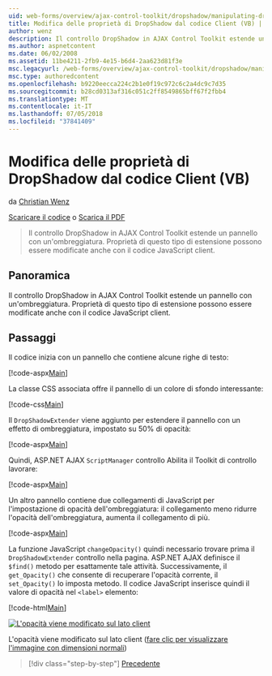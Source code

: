 ```yaml
---
uid: web-forms/overview/ajax-control-toolkit/dropshadow/manipulating-dropshadow-properties-from-client-code-vb
title: Modifica delle proprietà di DropShadow dal codice Client (VB) | Microsoft Docs
author: wenz
description: Il controllo DropShadow in AJAX Control Toolkit estende un pannello con un'ombreggiatura. Proprietà di questo tipo di estensione possono essere modificate anche tramite client JavaScript...
ms.author: aspnetcontent
ms.date: 06/02/2008
ms.assetid: 11be4211-2fb9-4e15-b6d4-2aa623d81f3e
msc.legacyurl: /web-forms/overview/ajax-control-toolkit/dropshadow/manipulating-dropshadow-properties-from-client-code-vb
msc.type: authoredcontent
ms.openlocfilehash: b9220eecca224c2b1e0f19c972c6c2a4dc9c7d35
ms.sourcegitcommit: b28cd0313af316c051c2ff8549865bff67f2fbb4
ms.translationtype: MT
ms.contentlocale: it-IT
ms.lasthandoff: 07/05/2018
ms.locfileid: "37841409"
---
```

<a name="manipulating-dropshadow-properties-from-client-code-vb"></a>Modifica delle proprietà di DropShadow dal codice Client (VB)
====================
da [Christian Wenz](https://github.com/wenz)

[Scaricare il codice](http://download.microsoft.com/download/5/1/6/51652a81-500b-4f6b-88d3-617103e7941e/DropShadow2.vb.zip) o [Scarica il PDF](http://download.microsoft.com/download/b/6/a/b6ae89ee-df69-4c87-9bfb-ad1eb2b23373/dropshadow2VB.pdf)

> Il controllo DropShadow in AJAX Control Toolkit estende un pannello con un'ombreggiatura. Proprietà di questo tipo di estensione possono essere modificate anche con il codice JavaScript client.


## <a name="overview"></a>Panoramica

Il controllo DropShadow in AJAX Control Toolkit estende un pannello con un'ombreggiatura. Proprietà di questo tipo di estensione possono essere modificate anche con il codice JavaScript client.

## <a name="steps"></a>Passaggi

Il codice inizia con un pannello che contiene alcune righe di testo:

[!code-aspx[Main](manipulating-dropshadow-properties-from-client-code-vb/samples/sample1.aspx)]

La classe CSS associata offre il pannello di un colore di sfondo interessante:

[!code-css[Main](manipulating-dropshadow-properties-from-client-code-vb/samples/sample2.css)]

Il `DropShadowExtender` viene aggiunto per estendere il pannello con un effetto di ombreggiatura, impostato su 50% di opacità:

[!code-aspx[Main](manipulating-dropshadow-properties-from-client-code-vb/samples/sample3.aspx)]

Quindi, ASP.NET AJAX `ScriptManager` controllo Abilita il Toolkit di controllo lavorare:

[!code-aspx[Main](manipulating-dropshadow-properties-from-client-code-vb/samples/sample4.aspx)]

Un altro pannello contiene due collegamenti di JavaScript per l'impostazione di opacità dell'ombreggiatura: il collegamento meno ridurre l'opacità dell'ombreggiatura, aumenta il collegamento di più.

[!code-aspx[Main](manipulating-dropshadow-properties-from-client-code-vb/samples/sample5.aspx)]

La funzione JavaScript `changeOpacity()` quindi necessario trovare prima il `DropShadowExtender` controllo nella pagina. ASP.NET AJAX definisce il `$find()` metodo per esattamente tale attività. Successivamente, il `get_Opacity()` che consente di recuperare l'opacità corrente, il `set_Opacity()` lo imposta metodo. Il codice JavaScript inserisce quindi il valore di opacità nel `<label>` elemento:

[!code-html[Main](manipulating-dropshadow-properties-from-client-code-vb/samples/sample6.html)]


[![L'opacità viene modificato sul lato client](manipulating-dropshadow-properties-from-client-code-vb/_static/image2.png)](manipulating-dropshadow-properties-from-client-code-vb/_static/image1.png)

L'opacità viene modificato sul lato client ([fare clic per visualizzare l'immagine con dimensioni normali](manipulating-dropshadow-properties-from-client-code-vb/_static/image3.png))

> [!div class="step-by-step"]
> [Precedente](adjusting-the-z-index-of-a-dropshadow-vb.md)
